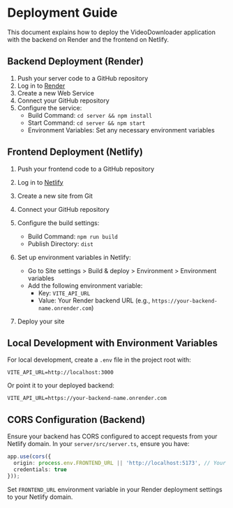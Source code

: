 # Deployment Guide

This document explains how to deploy the VideoDownloader application with the backend on Render and the frontend on Netlify.

## Backend Deployment (Render)

1. Push your server code to a GitHub repository
2. Log in to [Render](https://render.com)
3. Create a new Web Service
4. Connect your GitHub repository
5. Configure the service:
   - Build Command: `cd server && npm install`
   - Start Command: `cd server && npm start`
   - Environment Variables: Set any necessary environment variables

## Frontend Deployment (Netlify)

1. Push your frontend code to a GitHub repository
2. Log in to [Netlify](https://netlify.com)
3. Create a new site from Git
4. Connect your GitHub repository
5. Configure the build settings:
   - Build Command: `npm run build`
   - Publish Directory: `dist`
   
6. Set up environment variables in Netlify:
   - Go to Site settings > Build & deploy > Environment > Environment variables
   - Add the following environment variable:
     - Key: `VITE_API_URL`
     - Value: Your Render backend URL (e.g., `https://your-backend-name.onrender.com`)

7. Deploy your site

## Local Development with Environment Variables

For local development, create a `.env` file in the project root with:

```
VITE_API_URL=http://localhost:3000
```

Or point it to your deployed backend:

```
VITE_API_URL=https://your-backend-name.onrender.com
```

## CORS Configuration (Backend)

Ensure your backend has CORS configured to accept requests from your Netlify domain. In your `server/src/server.ts`, ensure you have:

```typescript
app.use(cors({
  origin: process.env.FRONTEND_URL || 'http://localhost:5173', // Your Netlify URL or local dev URL
  credentials: true
}));
```

Set `FRONTEND_URL` environment variable in your Render deployment settings to your Netlify domain.
